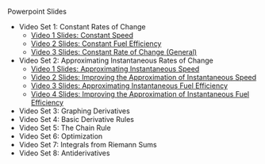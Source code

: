 Powerpoint Slides
  - Video Set 1: Constant Rates of Change
    - [Video 1 Slides: Constant Speed](https://drive.google.com/file/d/0B7OjER7Z3zvDYTJNWkU2b2xMZ0k/view?usp=sharing)
    - [Video 2 Slides: Constant Fuel Efficiency](https://drive.google.com/file/d/0B7OjER7Z3zvDODd6V1ZidDM2ejg/view?usp=sharing)
    - [Video 3 Slides: Constant Rate of Change (General)](https://drive.google.com/file/d/0B7OjER7Z3zvDN25scmRWdGd0X2M/view?usp=sharing)
  - Video Set 2: Approximating Instantaneous Rates of Change
    - [Video 1 Slides: Approximating Instantaneous Speed](https://drive.google.com/open?id=0B7OjER7Z3zvDdDk2Y2FLRk9MM28)
    - [Video 2 Slides: Improving the Approximation of Instantaneous Speed](https://drive.google.com/open?id=0B7OjER7Z3zvDMDlhM3VUOGZjc28)
    - [Video 3 Slides: Approximating Instantaneous Fuel Efficiency](https://drive.google.com/open?id=0B7OjER7Z3zvDMEQ4NWw4cmVsNlk)
    - [Video 4 Slides: Improving the Approximation of Instantaneous Fuel Efficiency](https://drive.google.com/open?id=0B7OjER7Z3zvDMlQ3UVkzTjhBWnc)
  - Video Set 3: Graphing Derivatives
  - Video Set 4: Basic Derivative Rules
  - Video Set 5: The Chain Rule
  - Video Set 6: Optimization
  - Video Set 7: Integrals from Riemann Sums
  - Video Set 8: Antiderivatives